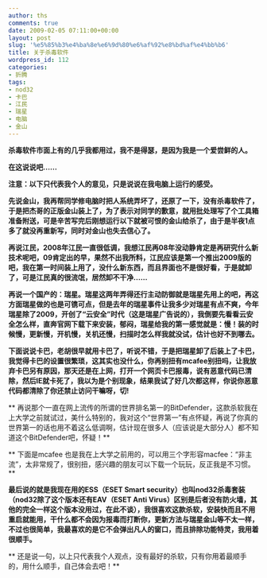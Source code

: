 ```yaml
---
author: ths
comments: true
date: 2009-02-05 07:11:00+00:00
layout: post
slug: '%e5%85%b3%e4%ba%8e%e6%9d%80%e6%af%92%e8%bd%af%e4%bb%b6'
title: 关于杀毒软件
wordpress_id: 112
categories:
- 折腾
tags:
- nod32
- 卡巴
- 江民
- 瑞星
- 电脑
- 金山
---
```



**杀毒软件市面上有的几乎我都用过，我不是得瑟，是因为我是一个爱尝鲜的人。**





**在这说说吧……**






**注意：以下只代表我个人的意见，只是说说在我电脑上运行的感受。**






**先说金山，我再帮同学修电脑时把人系统弄坏了，还原了一下，没有杀毒软件了，于是把杰哥的正版金山装上了，为了表示对同学的歉意，就用批处理写了个工具箱准备附送，可是辛苦写完后刚想运行以下就被可恨的金山给杀了，由于是半夜1点多了就没再重新写，同时对金山也失去信心了。**






**再说江民，2008年江民一直很低调，我想江民再08年没动静肯定是再研究什么新技术呢吧，09肯定出的早，果然不出我所料，江民应该是第一个推出2009版的吧，我在第一时间装上用了，没什么新东西，而且界面也不是很好看，于是就卸了，可是江民真的很流氓，居然卸不干净……**






**再说一个国产的：瑞星。瑞星这两年弄得还行主动防御就是瑞星先用上的吧，再这方面瑞星做的也是可镌可点，但是去年的瑞星事件让我多少对瑞星有点不爽，今年瑞星除了2009，开创了“云安全”时代（这是瑞星广告说的），我倒要先看看云安全怎么样，直奔官网下载下来安装，郁闷，瑞星给我的第一感觉就是：慢！装的时候慢，更新慢，开机慢，关机还慢，扫描时怎么样我就没试，估计也好不到哪去。**






**下面说说卡巴，老胡很早就用卡巴了，听说不错，于是把瑞星卸了后装上了卡巴，我觉得卡巴的设置很繁琐，这其实也没什么，你再别扭有mcafee别扭吗，让我放弃卡巴另有原因，那天还是在上网，打开一个网页卡巴报毒，说有恶意代码已清除，然后IE就卡死了，我以为是个别现象，结果我试了好几次都这样，你说你恶意代码都清除了你还禁止访问干嘛呀，切!**






** 再说那个一直在网上流传的所谓的世界排名第一的BitDefender，这款杀软我在上大学之前就试过，美什么特别的，我对这个“世界第一”有点怀疑，再说了你真的世界第一的话也用不着这么低调啊，估计现在很多人（应该说是大部分人）都不知道这个BitDefender吧，怀疑！**






** 下面是mcafee 也是我在上大学之前用的，可以用三个字形容macfee：“非主流”，太非常规了，很别扭，感兴趣的朋友可以下载一个玩玩，反正我是不习惯。**





**最后说的就是我现在用的ESS（ESET Smart
security）也叫nod32杀毒套装（nod32除了这个版本还有EAV（ESET Anti
Virus）区别是后者没有防火墙，其他的完全一样这个版本没用过，在此不谈），我很喜欢这款杀软，安装快而且不用重启就能用，干什么都不会因为报毒而打断你，更新方法与瑞星金山等不太一样，不过也很简单，我最喜欢的是它不会弹出凡人的窗口，而且排除功能特灵，我用着很顺手。**






** 还是说一句，以上只代表我个人观点，没有最好的杀软，只有你用着最顺手的，用什么顺手，自己体会去吧！**



